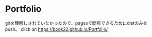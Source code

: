 # Portfolio

gitを理解しきれていなかったので、pagesで閲覧できるためにdistのみをpush。
click on  https://book22.github.io/Portfolio/
